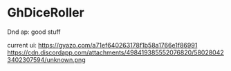 # GhDiceRoller
Dnd ap: good stuff

current ui: https://gyazo.com/a71ef640263178f1b58a1766e1f86991
https://cdn.discordapp.com/attachments/498419385552076820/580280423402307594/unknown.png
